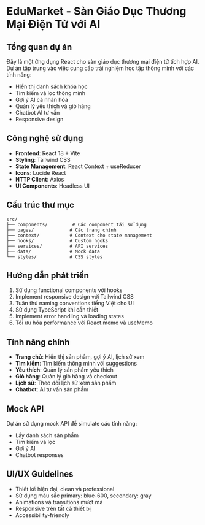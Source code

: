 <!-- Use this file to provide workspace-specific custom instructions to Copilot. For more details, visit https://code.visualstudio.com/docs/copilot/copilot-customization#_use-a-githubcopilotinstructionsmd-file -->

# EduMarket - Sàn Giáo Dục Thương Mại Điện Tử với AI

## Tổng quan dự án
Đây là một ứng dụng React cho sàn giáo dục thương mại điện tử tích hợp AI. Dự án tập trung vào việc cung cấp trải nghiệm học tập thông minh với các tính năng:

- Hiển thị danh sách khóa học
- Tìm kiếm và lọc thông minh
- Gợi ý AI cá nhân hóa
- Quản lý yêu thích và giỏ hàng
- Chatbot AI tư vấn
- Responsive design

## Công nghệ sử dụng
- **Frontend**: React 18 + Vite
- **Styling**: Tailwind CSS
- **State Management**: React Context + useReducer
- **Icons**: Lucide React
- **HTTP Client**: Axios
- **UI Components**: Headless UI

## Cấu trúc thư mục
```
src/
├── components/         # Các component tái sử dụng
├── pages/             # Các trang chính
├── context/           # Context cho state management
├── hooks/             # Custom hooks
├── services/          # API services
├── data/              # Mock data
└── styles/            # CSS styles
```

## Hướng dẫn phát triển
1. Sử dụng functional components với hooks
2. Implement responsive design với Tailwind CSS
3. Tuân thủ naming conventions tiếng Việt cho UI
4. Sử dụng TypeScript khi cần thiết
5. Implement error handling và loading states
6. Tối ưu hóa performance với React.memo và useMemo

## Tính năng chính
- **Trang chủ**: Hiển thị sản phẩm, gợi ý AI, lịch sử xem
- **Tìm kiếm**: Tìm kiếm thông minh với suggestions
- **Yêu thích**: Quản lý sản phẩm yêu thích
- **Giỏ hàng**: Quản lý giỏ hàng và checkout
- **Lịch sử**: Theo dõi lịch sử xem sản phẩm
- **Chatbot**: AI tư vấn sản phẩm

## Mock API
Dự án sử dụng mock API để simulate các tính năng:
- Lấy danh sách sản phẩm
- Tìm kiếm và lọc
- Gợi ý AI
- Chatbot responses

## UI/UX Guidelines
- Thiết kế hiện đại, clean và professional
- Sử dụng màu sắc primary: blue-600, secondary: gray
- Animations và transitions mượt mà
- Responsive trên tất cả thiết bị
- Accessibility-friendly
